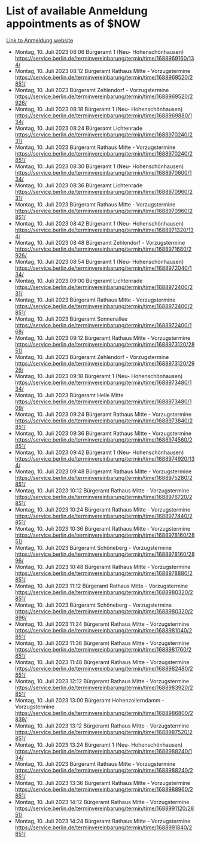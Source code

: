 # List of available Anmeldung appointments as of $NOW
[Link to Anmeldung website](https://service.berlin.de/terminvereinbarung/termin/tag.php?termin=1&anliegen[]=120686&dienstleisterlist=122210,122217,327316,122219,327312,122227,327314,122231,327346,122243,327348,122254,122252,329742,122260,329745,122262,329748,122271,327278,122273,327274,122277,327276,330436,122280,327294,122282,327290,122284,327292,122291,327270,122285,327266,122286,327264,122296,327268,150230,329760,122297,327286,122294,327284,122312,329763,122314,329775,122304,327330,122311,327334,122309,327332,317869,122281,327352,122279,329772,122283,122276,327324,122274,327326,122267,329766,122246,327318,122251,327320,122257,327322,122208,327298,122226,327300&herkunft=http%3A%2F%2Fservice.berlin.de%2Fdienstleistung%2F120686%2F)
- Montag, 10. Juli 2023 08:06 Bürgeramt 1 (Neu- Hohenschönhausen) https://service.berlin.de/terminvereinbarung/termin/time/1688969160/134/
- Montag, 10. Juli 2023 08:12 Bürgeramt Rathaus Mitte - Vorzugstermine https://service.berlin.de/terminvereinbarung/termin/time/1688969520/2851/
- Montag, 10. Juli 2023  Bürgeramt Zehlendorf - Vorzugstermine https://service.berlin.de/terminvereinbarung/termin/time/1688969520/2926/
- Montag, 10. Juli 2023 08:18 Bürgeramt 1 (Neu- Hohenschönhausen) https://service.berlin.de/terminvereinbarung/termin/time/1688969880/134/
- Montag, 10. Juli 2023 08:24 Bürgeramt Lichtenrade https://service.berlin.de/terminvereinbarung/termin/time/1688970240/231/
- Montag, 10. Juli 2023  Bürgeramt Rathaus Mitte - Vorzugstermine https://service.berlin.de/terminvereinbarung/termin/time/1688970240/2851/
- Montag, 10. Juli 2023 08:30 Bürgeramt 1 (Neu- Hohenschönhausen) https://service.berlin.de/terminvereinbarung/termin/time/1688970600/134/
- Montag, 10. Juli 2023 08:36 Bürgeramt Lichtenrade https://service.berlin.de/terminvereinbarung/termin/time/1688970960/231/
- Montag, 10. Juli 2023  Bürgeramt Rathaus Mitte - Vorzugstermine https://service.berlin.de/terminvereinbarung/termin/time/1688970960/2851/
- Montag, 10. Juli 2023 08:42 Bürgeramt 1 (Neu- Hohenschönhausen) https://service.berlin.de/terminvereinbarung/termin/time/1688971320/134/
- Montag, 10. Juli 2023 08:48 Bürgeramt Zehlendorf - Vorzugstermine https://service.berlin.de/terminvereinbarung/termin/time/1688971680/2926/
- Montag, 10. Juli 2023 08:54 Bürgeramt 1 (Neu- Hohenschönhausen) https://service.berlin.de/terminvereinbarung/termin/time/1688972040/134/
- Montag, 10. Juli 2023 09:00 Bürgeramt Lichtenrade https://service.berlin.de/terminvereinbarung/termin/time/1688972400/231/
- Montag, 10. Juli 2023  Bürgeramt Rathaus Mitte - Vorzugstermine https://service.berlin.de/terminvereinbarung/termin/time/1688972400/2851/
- Montag, 10. Juli 2023  Bürgeramt Sonnenallee https://service.berlin.de/terminvereinbarung/termin/time/1688972400/168/
- Montag, 10. Juli 2023 09:12 Bürgeramt Rathaus Mitte - Vorzugstermine https://service.berlin.de/terminvereinbarung/termin/time/1688973120/2851/
- Montag, 10. Juli 2023  Bürgeramt Zehlendorf - Vorzugstermine https://service.berlin.de/terminvereinbarung/termin/time/1688973120/2926/
- Montag, 10. Juli 2023 09:18 Bürgeramt 1 (Neu- Hohenschönhausen) https://service.berlin.de/terminvereinbarung/termin/time/1688973480/134/
- Montag, 10. Juli 2023  Bürgeramt Helle Mitte https://service.berlin.de/terminvereinbarung/termin/time/1688973480/109/
- Montag, 10. Juli 2023 09:24 Bürgeramt Rathaus Mitte - Vorzugstermine https://service.berlin.de/terminvereinbarung/termin/time/1688973840/2851/
- Montag, 10. Juli 2023 09:36 Bürgeramt Rathaus Mitte - Vorzugstermine https://service.berlin.de/terminvereinbarung/termin/time/1688974560/2851/
- Montag, 10. Juli 2023 09:42 Bürgeramt 1 (Neu- Hohenschönhausen) https://service.berlin.de/terminvereinbarung/termin/time/1688974920/134/
- Montag, 10. Juli 2023 09:48 Bürgeramt Rathaus Mitte - Vorzugstermine https://service.berlin.de/terminvereinbarung/termin/time/1688975280/2851/
- Montag, 10. Juli 2023 10:12 Bürgeramt Rathaus Mitte - Vorzugstermine https://service.berlin.de/terminvereinbarung/termin/time/1688976720/2851/
- Montag, 10. Juli 2023 10:24 Bürgeramt Rathaus Mitte - Vorzugstermine https://service.berlin.de/terminvereinbarung/termin/time/1688977440/2851/
- Montag, 10. Juli 2023 10:36 Bürgeramt Rathaus Mitte - Vorzugstermine https://service.berlin.de/terminvereinbarung/termin/time/1688978160/2851/
- Montag, 10. Juli 2023  Bürgeramt Schöneberg - Vorzugstermine https://service.berlin.de/terminvereinbarung/termin/time/1688978160/2896/
- Montag, 10. Juli 2023 10:48 Bürgeramt Rathaus Mitte - Vorzugstermine https://service.berlin.de/terminvereinbarung/termin/time/1688978880/2851/
- Montag, 10. Juli 2023 11:12 Bürgeramt Rathaus Mitte - Vorzugstermine https://service.berlin.de/terminvereinbarung/termin/time/1688980320/2851/
- Montag, 10. Juli 2023  Bürgeramt Schöneberg - Vorzugstermine https://service.berlin.de/terminvereinbarung/termin/time/1688980320/2896/
- Montag, 10. Juli 2023 11:24 Bürgeramt Rathaus Mitte - Vorzugstermine https://service.berlin.de/terminvereinbarung/termin/time/1688981040/2851/
- Montag, 10. Juli 2023 11:36 Bürgeramt Rathaus Mitte - Vorzugstermine https://service.berlin.de/terminvereinbarung/termin/time/1688981760/2851/
- Montag, 10. Juli 2023 11:48 Bürgeramt Rathaus Mitte - Vorzugstermine https://service.berlin.de/terminvereinbarung/termin/time/1688982480/2851/
- Montag, 10. Juli 2023 12:12 Bürgeramt Rathaus Mitte - Vorzugstermine https://service.berlin.de/terminvereinbarung/termin/time/1688983920/2851/
- Montag, 10. Juli 2023 13:00 Bürgeramt Hohenzollerndamm - Vorzugstermine https://service.berlin.de/terminvereinbarung/termin/time/1688986800/2839/
- Montag, 10. Juli 2023 13:12 Bürgeramt Rathaus Mitte - Vorzugstermine https://service.berlin.de/terminvereinbarung/termin/time/1688987520/2851/
- Montag, 10. Juli 2023 13:24 Bürgeramt 1 (Neu- Hohenschönhausen) https://service.berlin.de/terminvereinbarung/termin/time/1688988240/134/
- Montag, 10. Juli 2023  Bürgeramt Rathaus Mitte - Vorzugstermine https://service.berlin.de/terminvereinbarung/termin/time/1688988240/2851/
- Montag, 10. Juli 2023 13:36 Bürgeramt Rathaus Mitte - Vorzugstermine https://service.berlin.de/terminvereinbarung/termin/time/1688988960/2851/
- Montag, 10. Juli 2023 14:12 Bürgeramt Rathaus Mitte - Vorzugstermine https://service.berlin.de/terminvereinbarung/termin/time/1688991120/2851/
- Montag, 10. Juli 2023 14:24 Bürgeramt Rathaus Mitte - Vorzugstermine https://service.berlin.de/terminvereinbarung/termin/time/1688991840/2851/
